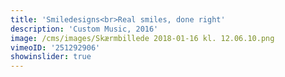 ```yaml
---
title: 'Smiledesigns<br>Real smiles, done right'
description: 'Custom Music, 2016'
image: /cms/images/Skærmbillede 2018-01-16 kl. 12.06.10.png
vimeoID: '251292906'
showinslider: true
---
```



